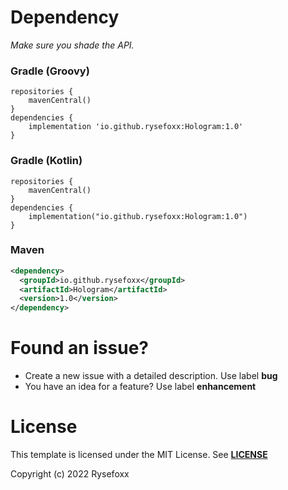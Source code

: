 # Dependency
_Make sure you shade the API._

### Gradle (Groovy) 
```
repositories {
    mavenCentral()
}
dependencies {
    implementation 'io.github.rysefoxx:Hologram:1.0'
}
```
### Gradle (Kotlin) 
```
repositories {
    mavenCentral()
}
dependencies {
    implementation("io.github.rysefoxx:Hologram:1.0")
}
```

### Maven
```xml
<dependency>
  <groupId>io.github.rysefoxx</groupId>
  <artifactId>Hologram</artifactId>
  <version>1.0</version>
</dependency>
```

# Found an issue?
 - Create a new issue with a detailed description. Use label **bug**
 - You have an idea for a feature? Use label **enhancement**


# License
This template is licensed under the MIT License.
See [**LICENSE**](https://github.com/Rysefoxx/RyseHologram/blob/master/LICENSE)

Copyright (c) 2022 Rysefoxx
